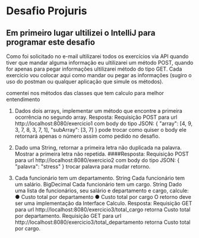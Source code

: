 # Desafio Projuris

## Em primeiro lugar ultilizei o IntelliJ para programar este desafio

Como foi solicitado no e-mail ultilizarei todos os exercícios via API quando tiver que mandar alguma informação eu ultilizarei um método POST, quando for apenas para pegar informações ultilizarei método do tipo GET. Cada exercício vou colocar aqui como mandar ou pegar as informações (sugiro o uso do postman ou qualquer aplicação que simule os métodos).

comentei nos métodos das classes que tem calculo para melhor entendimento

1) Dados dois arrays, implementar um método que encontre a primeira ocorrência
no segundo array.
Resposta:
Requisição POST para url http://localhost:8080/exercicio1
com body do tipo JSON:
{
	"array": [4, 9, 3, 7, 8, 3, 7, 1],
	"subArray": [3, 7]
}
pode trocar como quiser o body ele retornará apenas o número assim como pedido no desafio.

2) Dado uma String, retornar a primeira letra não duplicada na palavra.
Mostrar a primeira letra não repetida.
####Resposta:
Requisição POST para url http://localhost:8080/exercicio2
com body do tipo JSON:
{
	"palavra": "stress"
}
trocar palavra para mudar retorno.

3) Cada funcionário tem um departamento. String
Cada funcionário tem um salário. BigDecimal
Cada funcionário tem um cargo. String
Dado uma lista de funcionários, seu salário e departamento e cargo, calcule:
● Custo total por departamento
● Custo total por cargo
O retorno deve ser uma implementação da Interface Calculo.
Resposta:
Requisição GET para url http://localhost:8080/exercicio3/total_cargo
retorna Custo total por departamento.
Requisição GET para url http://localhost:8080/exercicio3/total_departamento
retorna Custo total por cargo.


